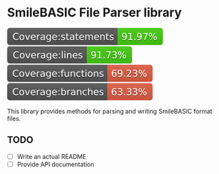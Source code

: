 SmileBASIC File Parser library
===
![badge4](https://raw.githubusercontent.com/SBAPI-Team/SmileBASIC-FileParser/master/coverage/badge-statements.svg)
![badge3](https://raw.githubusercontent.com/SBAPI-Team/SmileBASIC-FileParser/master/coverage/badge-lines.svg)
![badge2](https://raw.githubusercontent.com/SBAPI-Team/SmileBASIC-FileParser/master/coverage/badge-functions.svg)
![badge1](https://raw.githubusercontent.com/SBAPI-Team/SmileBASIC-FileParser/master/coverage/badge-branches.svg)


This library provides methods for parsing and writing SmileBASIC format files.

TODO
---
- [ ] Write an actual README
- [ ] Provide API documentation